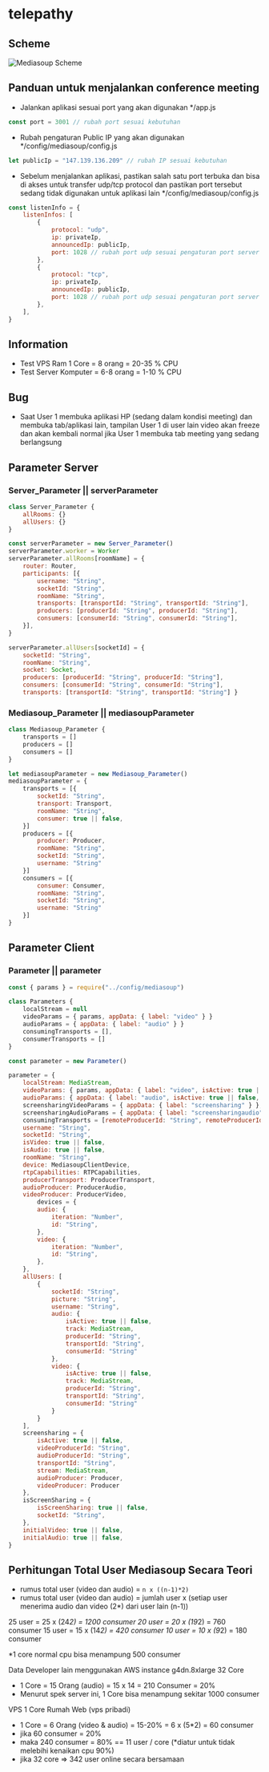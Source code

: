 # telepathy

## Scheme
![Mediasoup Scheme](https://i.imgur.com/okNFEdE.png)


## Panduan untuk menjalankan conference meeting
- Jalankan aplikasi sesuai port yang akan digunakan */app.js
```js
const port = 3001 // rubah port sesuai kebutuhan
```
- Rubah pengaturan Public IP yang akan digunakan */config/mediasoup/config.js
```js
let publicIp = "147.139.136.209" // rubah IP sesuai kebutuhan
```
- Sebelum menjalankan aplikasi, pastikan salah satu port terbuka dan bisa di akses untuk transfer udp/tcp protocol dan pastikan port tersebut sedang tidak digunakan untuk aplikasi lain */config/mediasoup/config.js
```js
const listenInfo = {
	listenInfos: [
		{
			protocol: "udp",
			ip: privateIp,
			announcedIp: publicIp,
			port: 1028 // rubah port udp sesuai pengaturan port server yang terbuka
		},
		{
			protocol: "tcp",
			ip: privateIp,
			announcedIp: publicIp,
			port: 1028 // rubah port udp sesuai pengaturan port server yang terbuka
		},
	],
}
```

## Information
- Test VPS Ram 1 Core = 8 orang = 20-35 % CPU
- Test Server Komputer = 6-8 orang = 1-10 % CPU

## Bug
- Saat User 1 membuka aplikasi HP (sedang dalam kondisi meeting) dan membuka tab/aplikasi lain, tampilan User 1 di user lain video akan freeze dan akan kembali normal jika User 1 membuka tab meeting yang sedang berlangsung

## Parameter Server

### Server_Parameter || serverParameter

```js
class Server_Parameter {
	allRooms: {}
	allUsers: {}
}
```

```js
const serverParameter = new Server_Parameter()
serverParameter.worker = Worker
serverParameter.allRooms[roomName] = {
	router: Router,
	participants: [{
		username: "String",
		socketId: "String",
		roomName: "String",
		transports: [transportId: "String", transportId: "String"],
		producers: [producerId: "String", producerId: "String"],
		consumers: [consumerId: "String", consumerId: "String"],
	}],
}

serverParameter.allUsers[socketId] = {
    socketId: "String",
    roomName: "String",
    socket: Socket,
    producers: [producerId: "String", producerId: "String"],
    consumers: [consumerId: "String", consumerId: "String"],
    transports: [transportId: "String", transportId: "String"] }
```

### Mediasoup_Parameter || mediasoupParameter

```js
class Mediasoup_Parameter {
	transports = []
	producers = []
	consumers = []
}

let mediasoupParameter = new Mediasoup_Parameter()
mediasoupParameter = {
    transports = [{
		socketId: "String",
		transport: Transport,
		roomName: "String",
		consumer: true || false,
	}]
    producers = [{
        producer: Producer,
        roomName: "String",
        socketId: "String",
        username: "String"
    }]
    consumers = [{
        consumer: Consumer,
        roomName: "String",
        socketId: "String",
        username: "String"
    }]
}
```

## Parameter Client

### Parameter || parameter

```js
const { params } = require("../config/mediasoup")

class Parameters {
	localStream = null
	videoParams = { params, appData: { label: "video" } }
	audioParams = { appData: { label: "audio" } }
	consumingTransports = [],
    consumerTransports = []
}

const parameter = new Parameter()

parameter = {
    localStream: MediaStream,
    videoParams: { params, appData: { label: "video", isActive: true || false, isMicActive: true || false, isVideoActive: true || false }, track: MediaStream },
    audioParams: { appData: { label: "audio", isActive: true || false, isMicActive: true || false, isVideoActive: true || false }, track: MediaStream },
    screensharingVideoParams = { appData: { label: "screensharing" } },
	screensharingAudioParams = { appData: { label: "screensharingaudio" } },
    consumingTransports = [remoteProducerId: "String", remoteProducerId: "String"],
    username: "String",
    socketId: "String",
    isVideo: true || false,
    isAudio: true || false,
    roomName: "String",
    device: MediasoupClientDevice,
    rtpCapabilities: RTPCapabilities,
    producerTransport: ProducerTransport,
    audioProducer: ProducerAudio,
    videoProducer: ProducerVideo,
    	devices = {
		audio: {
			iteration: "Number",
			id: "String",
		},
		video: {
			iteration: "Number",
			id: "String",
		},
	},
    allUsers: [
        {
            socketId: "String",
            picture: "String",
            username: "String",
            audio: {
                isActive: true || false,
                track: MediaStream,
                producerId: "String",
                transportId: "String",
                consumerId: "String"
            },
            video: {
                isActive: true || false,
                track: MediaStream,
                producerId: "String",
                transportId: "String",
                consumerId: "String"
            }
        }
    ],
    screensharing = {
		isActive: true || false,
		videoProducerId: "String",
		audioProducerId: "String",
		transportId: "String",
		stream: MediaStream,
        audioProducer: Producer,
        videoProducer: Producer
	},
    isScreenSharing = {
		isScreenSharing: true || false,
		socketId: "String",
	},
    initialVideo: true || false,
    initialAudio: true || false,
}
```


## Perhitungan Total User Mediasoup Secara Teori
- rumus total user (video dan audio) = ```n x ((n-1)*2)```
- rumus total user (video dan audio) = jumlah user x (setiap user menerima audio dan video (2*) dari user lain (n-1))

25 user = 25 x (24*2) = 1200 consumer 
20 user = 20 x (19*2) = 760 consumer 
15 user = 15 x (14*2) = 420 consumer
10 user = 10 x (9*2) = 180 consumer

*1 core normal cpu bisa menampung 500 consumer

Data Developer lain menggunakan AWS instance g4dn.8xlarge 32 Core
- 1 Core = 15 Orang (audio) = 15 x 14 = 210 Consumer = 20%
- Menurut spek server ini, 1 Core bisa menampung sekitar 1000 consumer

VPS 1 Core Rumah Web (vps pribadi)
- 1 Core = 6 Orang (video & audio) = 15-20% = 6 x (5*2) = 60 consumer
- jika 60 consumer = 20%
- maka 240 consumer = 80% == 11 user / core (*diatur untuk tidak melebihi kenaikan cpu 90%)
- jika 32 core => 342 user online secara bersamaan